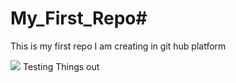 # My_First_Repo#
This is my first repo I am creating in git hub platform



<img src= 'https://encrypted-tbn0.gstatic.com/images?q=tbn:ANd9GcR9SRRmhH4X5N2e4QalcoxVbzYsD44C-sQv-w&s'>
</h1> Testing Things out</h1>

